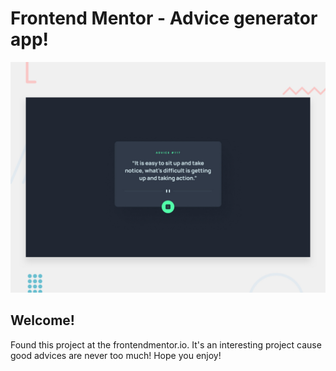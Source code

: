 # Frontend Mentor - Advice generator app!

![Design preview for the Advice generator app coding challenge](./design/desktop-preview.jpg)

## Welcome! 

Found this project at the frontendmentor.io. It's an interesting project cause good advices are never too much! Hope you enjoy!


